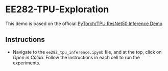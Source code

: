 # EE282-TPU-Exploration
This demo is based on the official [PyTorch/TPU ResNet50 Inference Demo](https://colab.research.google.com/github/pytorch/xla/blob/master/contrib/colab/resnet50-inference.ipynb#scrollTo=tWj3au5upQh1)

## Instructions
* Navigate to the `ee282_tpu_inference.ipynb` file, and at the top, click on *Open in Colab*. Follow the instructions in each cell to run the experiments.
